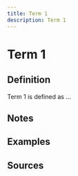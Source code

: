 ```yaml
---
title: Term 1
description: Term 1
---
```



# Term 1 

## Definition
Term 1 is defined as ...

## Notes 

## Examples 

## Sources